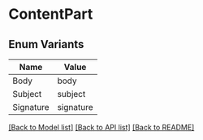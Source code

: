 # ContentPart

## Enum Variants

| Name | Value |
|---- | -----|
| Body | body |
| Subject | subject |
| Signature | signature |


[[Back to Model list]](../README.md#documentation-for-models) [[Back to API list]](../README.md#documentation-for-api-endpoints) [[Back to README]](../README.md)


